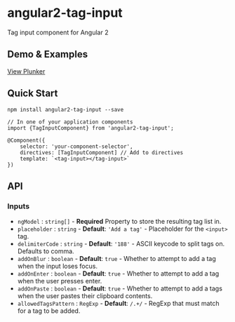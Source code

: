 # angular2-tag-input
Tag input component for Angular 2

## Demo & Examples
[View Plunker](http://plnkr.co/edit/uVGOm8yA0zA0OKhgWpvq?p=preview)

## Quick Start
```
npm install angular2-tag-input --save
```

```
// In one of your application components
import {TagInputComponent} from 'angular2-tag-input';

@Component({
    selector: 'your-component-selector',
    directives: [TagInputComponent] // Add to directives
    template: `<tag-input></tag-input>`
})
```

## API
### Inputs
- `ngModel` : `string[]` - **Required** Property to store the resulting tag list in.
- `placeholder` : `string` - **Default**: ``'Add a tag'`` - Placeholder for the `<input>` tag.
- `delimiterCode` : `string` - **Default**: ``'188'`` - ASCII keycode to split tags on. Defaults to comma.
- `addOnBlur` : `boolean` - **Default**: `true` - Whether to attempt to add a tag when the input loses focus.
- `addOnEnter` : `boolean` - **Default**: `true` - Whether to attempt to add a tag when the user presses enter.
- `addOnPaste` : `boolean` - **Default**: `true` - Whether to attempt to add a tags when the user pastes their clipboard contents.
- `allowedTagsPattern` : `RegExp` - **Default**: `/.+/` - RegExp that must match for a tag to be added.
